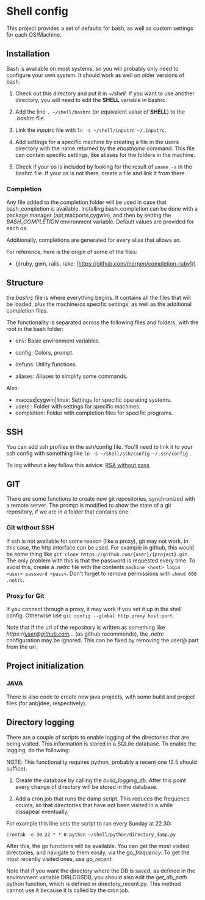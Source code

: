 # Shell config

This project provides a set of defaults for bash, as well as custom
settings for each OS/Machine.

## Installation

Bash is available on most systems, so you will probably only need to
configure your own system. It should work as well on older versions of
bash.

1. Check out this directory and put it in _~/shell_. If you want to use
another directory, you will need to edit the __SHELL__ variable in bashrc.

2. Add the line `. ~/shell/bashrc` (or equivalent value of __SHELL__) to
the _.bashrc_ file.

3. Link the _inputrc_ file with `ln -s ~/shell/inputrc ~/.inputrc`.

4. Add settings for a specific machine by creating a file in the users
directory with the name returned by the _ehostname_ command. This file
can contain specific settings, like aliases for the folders in the
machine.

5. Check if your os is included by looking for the result of `uname
-s` in the bashrc file. If your os is not there, create a file and
link it from there.

### Completion

Any file added to the completion folder will be used in case that
bash\_completion is available. Installing bash\_completion can be done
with a package manager (apt,macports,cygwin), and then by setting the
_BASH\_COMPLETION_ environment variable. Default values are provided
for each os.

Additionally, completions are generated for every alias that allows
so.

For reference, here is the origin of some of the files:

- (j)ruby, gem, rails, rake:
  [https://github.com/mernen/completion-ruby]()
  
## Structure

the _bashrc_ file is where everything begins. It contains all the files
that will be loaded, plus the machine/os specific settings, as well as
the additional completion files.

The functionality is separated across the following files and folders,
with the root in the bash folder:

* env: Basic environment variables.

* config: Colors, prompt.

* defuns: Utility functions.

* aliases: Aliases to simplify some commands.

Also:

* macosx|cygwin|linux: Settings for specific operating systems.
* users : Folder with settings for specific machines.
* completion: Folder with completion files for specific programs.

## SSH

You can add ssh profiles in the ssh/config file. You'll need to link
it to your ssh config with something like `ln -s ~/shell/ssh/config
~/.ssh/config` .

To log without a key follow this advice: [RSA without
pass](http://linuxproblem.org/art_9.html)

## GIT

There are some functions to create new git repositories, synchronized
with a remote server. The prompt is modified to show the state of a
git repository, if we are in a folder that contains one.

### Git without SSH

If ssh is not available for some reason (like a proxy), git may not
work. In this case, the http interface can be used. For example in
github, this would be some thing like `git clone
https://github.com/{user}/{project}.git`. The only problem with
this is that the password is requested every time. To avoid this,
create a *.netrc* file with the contents `machine <host> login <user>
password <pass>`. Don't forget to remove permissions with `chmod 600
.netrc`.

### Proxy for Git

If you connect through a proxy, it may work if you set it up in the
shell config. Otherwise use `git config --global http.proxy
host:port`.

Note that if the url of the repository is written as something like
_https://user@github.com..._ (as github recommends), the _.netrc_
configuration may be ignored. This can be fixed by removing the user@
part from the url.

## Project initialization

### JAVA

There is also code to create new java projects, with some build and
project files (for ant/jdee, respectively).


## Directory logging

There are a couple of scripts to enable logging of the directories
that are being visited. This information is stored in a SQLite
database. To enable the logging, do the following:

NOTE: This functionality requires python, probably a recent one (2.5
should suffice).

1. Create the database by calling the *build_logging_db*. After this
point every change of directory will be stored in the database.

2. Add a cron job that runs the damp script. This reduces the
frequence counts, so that directories that have not been visited in a
while dissapear eventually.

For example this line sets the script to run every Sunday at 22.30:

`crontab -e 30 22 * * 0 python ~/shell/python/directory_damp.py`

After this, the go functions will be available. You can get the most
visited directories, and navigate to them easily, via the
*go_frequency*. To get the most recently visited ones, use *go_recent*.

Note that if you want the directory where the DB is saved, as defined
in the environment variable DIRLOGSDB, you should also edit the
*get_db_path* python function, which is defined in
directory_recent.py. This method cannot use it because it is called by
the cron job.
